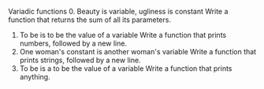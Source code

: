 Variadic functions
0. Beauty is variable, ugliness is constant
Write a function that returns the sum of all its parameters.
1. To be is to be the value of a variable
Write a function that prints numbers, followed by a new line.
2. One woman's constant is another woman's variable
Write a function that prints strings, followed by a new line.
3. To be is a to be the value of a variable
Write a function that prints anything.
